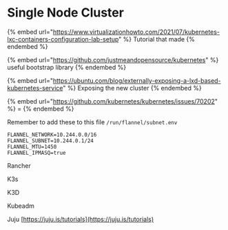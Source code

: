 # Single Node Cluster

{% embed url="https://www.virtualizationhowto.com/2021/07/kubernetes-lxc-containers-configuration-lab-setup" %}
Tutorial that made&#x20;
{% endembed %}

{% embed url="https://github.com/justmeandopensource/kubernetes" %}
useful bootstrap library
{% endembed %}

{% embed url="https://ubuntu.com/blog/externally-exposing-a-lxd-based-kubernetes-service" %}
Exposing the new cluster
{% endembed %}

{% embed url="https://github.com/kubernetes/kubernetes/issues/70202" %}
\=
{% endembed %}

Remember to add these to this file `/run/flannel/subnet.env`

```
FLANNEL_NETWORK=10.244.0.0/16
FLANNEL_SUBNET=10.244.0.1/24
FLANNEL_MTU=1450
FLANNEL_IPMASQ=true
```

Rancher



K3s

K3D

Kubeadm

Juju [https://juju.is/tutorials](https://juju.is/tutorials)

